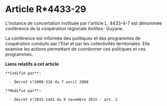 # Article R*4433-29

L'instance de concertation instituée par l'article L. 4433-4-7 est dénommée conférence de la coopération régionale Antilles-
Guyane. 

La conférence est informée des politiques et des programmes de coopération conduits par l'Etat et par les collectivités
territoriales. Elle examine les actions permettant de coordonner ces politiques et ces programmes.

**Liens relatifs à cet article**

	**Codifié par**:

	  - Décret n°2000-318 du 7 avril 2000

	**Modifié par**:

	  - Décret n°2015-1441 du 6 novembre 2015 - art. 2
